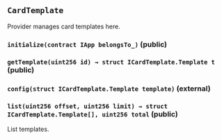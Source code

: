 ## `CardTemplate`

Provider manages card templates here.




### `initialize(contract IApp belongsTo_)` (public)





### `getTemplate(uint256 id) → struct ICardTemplate.Template t` (public)





### `config(struct ICardTemplate.Template template)` (external)





### `list(uint256 offset, uint256 limit) → struct ICardTemplate.Template[], uint256 total` (public)



List templates.




